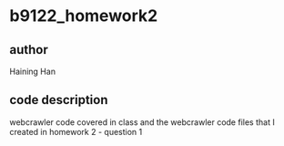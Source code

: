 # b9122_homework2

## author
Haining Han

## code description
webcrawler code covered in class and the webcrawler code files that I created in homework 2 - question 1
